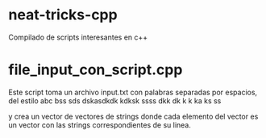 # neat-tricks-cpp
Compilado de scripts interesantes en c++

# file_input_con_script.cpp
Este script toma un archivo input.txt con palabras separadas por espacios, del estilo
abc bss sds
dskasdkdk kdksk ssss
dkk dk
k k ka ks ss

y crea un vector de vectores de strings donde cada elemento del vector es un vector con las strings correspondientes de su linea.
